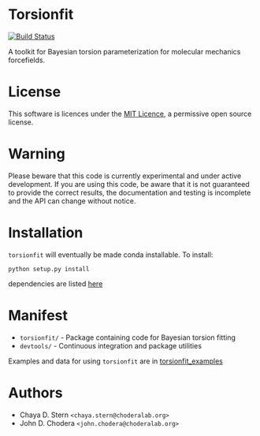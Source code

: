 # Torsionfit

[![Build Status](https://travis-ci.org/choderalab/torsionfit.svg?branch=master)](https://travis-ci.org/choderalab/torsionfit)

A toolkit for Bayesian torsion parameterization for molecular mechanics forcefields.

# License

This software is licences under the [MIT Licence](https://opensource.org/licenses/MIT), a permissive open source license.

# Warning

Please beware that this code is currently experimental and under active development. If you are using this code,
be aware that it is not guaranteed to provide the correct results, the documentation and testing is incomplete and the
API can change without notice.

# Installation

`torsionfit` will eventually be made conda installable. To install:

```
python setup.py install
```

dependencies are listed [here](https://github.com/choderalab/torsionfit/blob/master/devtools/conda-recipe/meta.yaml)

# Manifest

* `torsionfit/` - Package containing code for Bayesian torsion fitting
* `devtools/` -  Continuous integration and package utilities

Examples and data for using `torsionfit` are in [torsionfit_examples](https://github.com/choderalab/torsionfit_examples)

# Authors

* Chaya D. Stern  `<chaya.stern@choderalab.org>`
* John D. Chodera  `<john.chodera@choderalab.org>`


